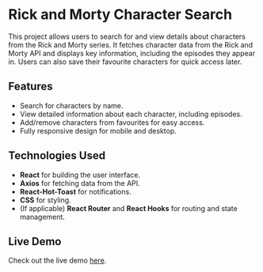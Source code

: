 # Rick and Morty Character Search

This project allows users to search for and view details about characters from the Rick and Morty series. It fetches character data from the Rick and Morty API and displays key information, including the episodes they appear in. Users can also save their favourite characters for quick access later.

## Features
- Search for characters by name.
- View detailed information about each character, including episodes.
- Add/remove characters from favourites for easy access.
- Fully responsive design for mobile and desktop.

## Technologies Used
- **React** for building the user interface.
- **Axios** for fetching data from the API.
- **React-Hot-Toast** for notifications.
- **CSS** for styling.
- (If applicable) **React Router** and **React Hooks** for routing and state management.

## Live Demo
Check out the live demo [here](https://rick-and-morty-zbaq.vercel.app/).
